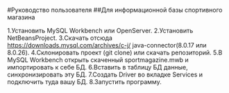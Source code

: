 #Руководство пользователя
##Для информационной базы спортивного магазина

1.Установить MySQL Workbench или OpenServer.
2.Установить NetBeansProject.
3.Скачать отсюда https://downloads.mysql.com/archives/c-j/ java-connector(8.0.17 или 8.0.26).
4.Склонировать проект (git clone) или скачать репозиторий.
5.В MySQL Workbench открыть скаченный sportmagazine.mwb и импортировать к себе БД.
6.Вставить в таблицу БД данные, синхронизировать эту БД.
7.Создать Driver во вкладке Services и подключить туда вашу БД.
8.Запустить программу.
